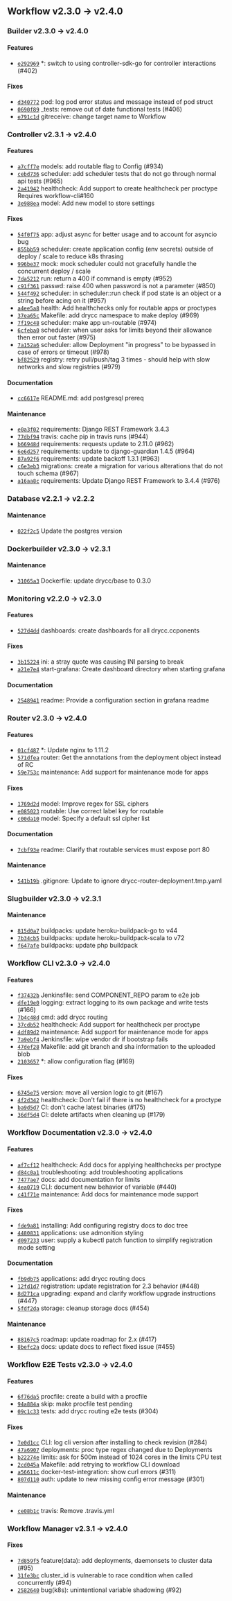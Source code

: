 ## Workflow v2.3.0 -> v2.4.0

### Builder v2.3.0 -> v2.4.0

#### Features

- [`e292969`](https://github.com/drycc/builder/commit/e2929696cb46cb49099b666709f2f8bb92179404) *: switch to using controller-sdk-go for controller interactions (#402)

#### Fixes

- [`d340772`](https://github.com/drycc/builder/commit/d340772453bcb38b7e5241818b4e7a10a7bde308) pod: log pod error status and message instead of pod struct
- [`0690f89`](https://github.com/drycc/builder/commit/0690f89f5e0c3d35817610336cc1e26b878cbe77) _tests: remove out of date functional tests (#406)
- [`e791c1d`](https://github.com/drycc/builder/commit/e791c1d3f066597afc5cb0370bdaf9a30107a844) gitreceive: change target name to Workflow


### Controller v2.3.1 -> v2.4.0

#### Features
- [`a7cff7e`](https://github.com/drycc/controller/commit/a7cff7e92c8ad0c158708c24db66babc68d1fcb8) models: add routable flag to Config (#934)
- [`cebd736`](https://github.com/drycc/controller/commit/cebd7364c929f920a6414f6d1629c9877309bdea) scheduler: add scheduler tests that do not go through normal api tests (#965)
- [`2a41942`](https://github.com/drycc/controller/commit/2a41942f211849fb57b7e5e15723a2b2c97a46a4) healthcheck: Add support to create healthcheck per proctype Requires workflow-cli#160
- [`3e988ea`](https://github.com/drycc/controller/commit/3e988ea55ff43c25ea6165431120affddaf7ec43) model: Add new model to store settings

#### Fixes
- [`54f0f75`](https://github.com/drycc/controller/commit/54f0f75eb6f43a42aaa6f9afc2191039b22961e3) app: adjust async for better usage and to account for asyncio bug
- [`855bb59`](https://github.com/drycc/controller/commit/855bb59db379dcf5b673c2b2d596662cc2d34fa9) scheduler: create application config (env secrets) outside of deploy / scale to reduce k8s thrasing
- [`996be37`](https://github.com/drycc/controller/commit/996be37e07d78b2295cca2e3ba8944f31e006f15) mock: mock scheduler could not gracefully handle the concurrent deploy / scale
- [`7da5212`](https://github.com/drycc/controller/commit/7da521242908154ffdc28a40655fde1b03e60fd5) run: return a 400 if command is empty (#952)
- [`c91f361`](https://github.com/drycc/controller/commit/c91f361d4842a0c2964ce85a999cf781219cd3ce) passwd: raise 400 when password is not a parameter (#850)
- [`544f492`](https://github.com/drycc/controller/commit/544f4925241f48b0f08fe9b5b087bfa511d67993) scheduler: in scheduler::run check if pod state is an object or a string before acing on it (#957)
- [`a4ee5a8`](https://github.com/drycc/controller/commit/a4ee5a8019efa13e1e27ebe892f49ff7fbc8ec6e) health: Add healthchecks only for routable apps or proctypes
- [`37ea65c`](https://github.com/drycc/controller/commit/37ea65cba01e07361ba2a45924662a5c455d9f38) Makefile: add drycc namespace to make deploy (#969)
- [`7f19c48`](https://github.com/drycc/controller/commit/7f19c48a9bfd6e4a00fb7dd124d89d235763a1f8) scheduler: make app un-routable (#974)
- [`6cfeba0`](https://github.com/drycc/controller/commit/6cfeba03855795e08f488d3f5b08567be1c96131) scheduler: when user asks for limits beyond their allowance then error out faster (#975)
- [`7a152a6`](https://github.com/drycc/controller/commit/7a152a6f3fbe2359d2a391c2ab7476e4def6a9e1) scheduler: allow Deployment "in progress" to be bypassed in case of errors or timeout (#978)
- [`bf82529`](https://github.com/drycc/controller/commit/bf8252925a5f5f6864d8884f8726e466c9ba608f) registry: retry pull/push/tag 3 times - should help with slow networks and slow registries (#979)

#### Documentation
- [`cc6617e`](https://github.com/drycc/controller/commit/cc6617ed52262e22f377a7e2a37ed419811a2393) README.md: add postgresql prereq

#### Maintenance
- [`e0a3f02`](https://github.com/drycc/controller/commit/e0a3f027d1a6a217eb1138a89ceaf73d91171a24) requirements: Django REST Framework 3.4.3
- [`77dbf94`](https://github.com/drycc/controller/commit/77dbf94c454bf44f6c5fd3d9785eaf8d394e67aa) travis: cache pip in travis runs (#944)
- [`b66948d`](https://github.com/drycc/controller/commit/b66948d5dfbcfdb6adbf9da2e4ad0e4739ba4e9f) requirements: requests update to 2.11.0 (#962)
- [`6e6d257`](https://github.com/drycc/controller/commit/6e6d25744f5ea3c58919c47a67d4a561b2c2fe5b) requirements: update to django-guardian 1.4.5 (#964)
- [`87a92f6`](https://github.com/drycc/controller/commit/87a92f694bfa32fd1ca20be07b5b160aeab173b3) requirements: update backoff 1.3.1 (#963)
- [`c6e3eb3`](https://github.com/drycc/controller/commit/c6e3eb30987b39a7584596a0f13d2cf52587cc43) migrations: create a migration for various alterations that do not touch schema (#967)
- [`a16aa8c`](https://github.com/drycc/controller/commit/a16aa8c7790aea3676f392e9b4ca5d973912c7f0) requirements: Update Django REST Framework to 3.4.4 (#976)


### Database v2.2.1 -> v2.2.2

#### Maintenance
- [`022f2c5`](https://github.com/drycc/postgres/commit/022f2c5496fb9488df4f5c5f782140ab136d0e30) Update the postgres version


### Dockerbuilder v2.3.0 -> v2.3.1

#### Maintenance
- [`31065a3`](https://github.com/drycc/dockerbuilder/commit/31065a39ba84ddffbadaef97f52e7c8511e599f4) Dockerfile: update drycc/base to 0.3.0


### Monitoring v2.2.0 -> v2.3.0

#### Features
- [`527d4dd`](https://github.com/drycc/monitor/commit/527d4dd91b25332315d8601862d363b54a1a6605) dashboards: create dashboards for all drycc.ccponents

#### Fixes
- [`3b15224`](https://github.com/drycc/monitor/commit/3b15224c6136ceb00496afbe4fe583b8e4582ad8) ini: a stray quote was causing INI parsing to break
- [`a21e7e4`](https://github.com/drycc/monitor/commit/a21e7e49f5f6db1326f5d7a2674b1610bba8bd21) start-grafana: Create dashboard directory when starting grafana

#### Documentation
- [`2548941`](https://github.com/drycc/monitor/commit/2548941c3bc11526aa6c09096186b08edc6d1860) readme: Provide a configuration section in grafana readme


### Router v2.3.0 -> v2.4.0

#### Features
- [`01cf487`](https://github.com/drycc/router/commit/01cf487346a0e120d18e21ecc301284e8449163f) *: Update nginx to 1.11.2
- [`571dfea`](https://github.com/drycc/router/commit/571dfeacb2fbd1ee21645a1de42d18c103288ad3) router: Get the annotations from the deployment object instead of RC
- [`59e753c`](https://github.com/drycc/router/commit/59e753cbafed64a2e39b40f426457cfe95331def) maintenance: Add support for maintenance mode for apps

#### Fixes
- [`1769d2d`](https://github.com/drycc/router/commit/1769d2dcbe6a51ad735484cea1b9164b373725dc) model: Improve regex for SSL ciphers
- [`e085023`](https://github.com/drycc/router/commit/e0850238d814eedc8f33baa383b8a6a17e9f5a79) routable: Use correct label key for routable
- [`c00da10`](https://github.com/drycc/router/commit/c00da102576463a1a40b4e02b1a72d3fd57f9a5f) model: Specify a default ssl cipher list

#### Documentation
- [`7cbf93e`](https://github.com/drycc/router/commit/7cbf93ea9e3593a811a0101042a74436c1f607b9) readme: Clarify that routable services must expose port 80

#### Maintenance
- [`541b19b`](https://github.com/drycc/router/commit/541b19bbcfded5d8cce970c209533474baff994e) .gitignore: Update to ignore drycc-router-deployment.tmp.yaml


### Slugbuilder v2.3.0 -> v2.3.1

#### Maintenance
- [`815d0a7`](https://github.com/drycc/slugbuilder/commit/815d0a792be0c296f6d524145687bf86f3166b46) buildpacks: update heroku-buildpack-go to v44
- [`7b34cb5`](https://github.com/drycc/slugbuilder/commit/7b34cb58e9e43011d52cd27517b1704fdabab923) buildpacks: update heroku-buildpack-scala to v72
- [`f647afe`](https://github.com/drycc/slugbuilder/commit/f647afe86d1c9ec70129073613b692d4abb72d08) buildpacks: update php buildpack


### Workflow CLI v2.3.0 -> v2.4.0

#### Features
- [`f37432b`](https://github.com/drycc/workflow-cli/commit/f37432bb3b7422bc9db510fa785fdd04fadcc26c) Jenkinsfile: send COMPONENT_REPO param to e2e job
- [`dfe19e0`](https://github.com/drycc/workflow-cli/commit/dfe19e0f03fd726d9e5ef2022d562826ff0ee72c) logging: extract logging to its own package and write tests (#166)
- [`7b4c48d`](https://github.com/drycc/workflow-cli/commit/7b4c48de2d63b9661c3af552661c0efe9dd39718) cmd: add drycc routing
- [`37cdb52`](https://github.com/drycc/workflow-cli/commit/37cdb52576f78692030d11f4357b038766763251) healthcheck: Add support for healthcheck per proctype
- [`4df89d2`](https://github.com/drycc/workflow-cli/commit/4df89d2e6a36926beca68f2cc20b6a9ca4de94d7) maintenance: Add support for maintenance mode for apps
- [`7a9ebf4`](https://github.com/drycc/workflow-cli/commit/7a9ebf48ab8f139e864c3e5cacab5f885e709c7d) Jenkinsfile: wipe vendor dir if bootstrap fails
- [`47def28`](https://github.com/drycc/workflow-cli/commit/47def285be17a4fe8b8ffd6b758e82a9bd948e0a) Makefile: add git branch and sha information to the uploaded blob
- [`2103657`](https://github.com/drycc/workflow-cli/commit/2103657bde803f2d03011d5f0b0c3497da5e2b42) *: allow configuration flag (#169)

#### Fixes
- [`6745e75`](https://github.com/drycc/workflow-cli/commit/6745e755148aeba5ddc464b0a2b7cecc65e44af0) version: move all version logic to git (#167)
- [`4f2d342`](https://github.com/drycc/workflow-cli/commit/4f2d34227541dd8dcec5144192320ced65ba905c) healthcheck: Don't fail if there is no healthcheck for a proctype
- [`ba9d5d7`](https://github.com/drycc/workflow-cli/commit/ba9d5d70396581636cf930a7b1d3eb4e330cf731) CI: don't cache latest binaries (#175)
- [`36df5d4`](https://github.com/drycc/workflow-cli/commit/36df5d45b87b7c1c4c92abad5355bfbad57f8961) CI: delete artifacts when cleaning up (#179)


### Workflow Documentation v2.3.0 -> v2.4.0

#### Features
- [`af7cf12`](https://github.com/drycc/workflow/commit/af7cf12cc5765e638dc3ee0ce02523e42abf21b0) healthcheck: Add docs for applying healthchecks per proctype
- [`d84c0a1`](https://github.com/drycc/workflow/commit/d84c0a1f45afd886cb760bf913c0608cc62cef1e) troubleshooting: add troubleshooting applications
- [`7477ae7`](https://github.com/drycc/workflow/commit/7477ae7526760deff9ec36b19d2a633a94356a25) docs: add documentation for limits
- [`4ea0719`](https://github.com/drycc/workflow/commit/4ea07191debf5f8af1a2823d33ff9de7835c11b7) CLI: document new behavior of  variable (#440)
- [`c41f71e`](https://github.com/drycc/workflow/commit/c41f71e0b2765a2bfa185edc08987db7c1c0a5d6) maintenance: Add docs for maintenance mode support

#### Fixes
- [`fde9a81`](https://github.com/drycc/workflow/commit/fde9a810c58b4483583a743e0a701238209bcb3e) installing: Add configuring registry docs to doc tree
- [`4480831`](https://github.com/drycc/workflow/commit/4480831fdeb19fa70e6280c55507154973fa2d3c) applications: use admonition styling
- [`d097233`](https://github.com/drycc/workflow/commit/d0972339c7145ed4d6fbfa205288e77c051b82eb) user: supply a kubectl patch function to simplify registration mode setting

#### Documentation
- [`fb9db75`](https://github.com/drycc/workflow/commit/fb9db752259ead7414f537c8dcc78dc81bb020eb) applications: add drycc routing docs
- [`12fd1d7`](https://github.com/drycc/workflow/commit/12fd1d72392166cfaa0e37dce647d0a3582b285e) registration: update registration for 2.3 behavior (#448)
- [`8d271ca`](https://github.com/drycc/workflow/commit/8d271caf9a7c1ada468c9f0f0b970cbd68e1f8b1) upgrading: expand and clarify workflow upgrade instructions (#447)
- [`5fdf2da`](https://github.com/drycc/workflow/commit/5fdf2daa225c49331e1a42655ab2e4808439d6ab) storage: cleanup storage docs (#454)

#### Maintenance
- [`88167c5`](https://github.com/drycc/workflow/commit/88167c5ffae37764c513795a9cfe73949fdf1c02) roadmap: update roadmap for 2.x (#417)
- [`8befc2a`](https://github.com/drycc/workflow/commit/8befc2a4691dd19e9528c3b3df96e7e916792547) docs: update docs to reflect fixed issue (#455)


### Workflow E2E Tests v2.3.0 -> v2.4.0

#### Features
- [`6f76da5`](https://github.com/drycc/workflow-e2e/commit/6f76da5232ade274ab6ebfb570e96b477ccc718a) procfile: create a build with a procfile
- [`94a884a`](https://github.com/drycc/workflow-e2e/commit/94a884a9ed4c7350f24d69fb3f128fe74fd4538e) skip: make procfile test pending
- [`09c1c33`](https://github.com/drycc/workflow-e2e/commit/09c1c3306a1f7668bb378891f3669a4ca0c75b89) tests: add drycc routing e2e tests (#304)

#### Fixes
- [`7e0d1cc`](https://github.com/drycc/workflow-e2e/commit/7e0d1ccabe7a1734f9b3abba07a6bace88b67f98) CLI: log cli version after installing to check revision (#284)
- [`47a6907`](https://github.com/drycc/workflow-e2e/commit/47a6907ae1da37b9ec30f6e54a5b6f9d71be1b6d) deployments: proc type regex changed due to Deployments
- [`b22274e`](https://github.com/drycc/workflow-e2e/commit/b22274e29b7019f7a0414d1b9ded52657f161d7b) limits: ask for 500m instead of 1024 cores in the limits CPU test
- [`2cd045a`](https://github.com/drycc/workflow-e2e/commit/2cd045a20b0644031a84436e2d793d0283150675) Makefile: add retrying to workflow CLI download
- [`a56611c`](https://github.com/drycc/workflow-e2e/commit/a56611c1c8e51f8e67a976fd7b84937bdf369de6) docker-test-integration: show curl errors (#311)
- [`807d110`](https://github.com/drycc/workflow-e2e/commit/807d1109c58f47cfbe255f20157db6d85aab4e80) auth: update to new missing config error message (#301)

#### Maintenance
- [`ce08b1c`](https://github.com/drycc/workflow-e2e/commit/ce08b1cf179ed3bf241d613192e09a0f319dd416) travis: Remove .travis.yml


### Workflow Manager v2.3.1 -> v2.4.0

#### Fixes
- [`7d859f5`](https://github.com/drycc/workflow-manager/commit/7d859f582e4f0d3c049072352902638e58133157) feature(data): add deployments, daemonsets to cluster data (#95)
- [`31fe3bc`](https://github.com/drycc/workflow-manager/commit/31fe3bccbdde134a185752e53380330d16053f7f) cluster_id is vulnerable to race condition when called concurrently (#94)
- [`2582640`](https://github.com/drycc/workflow-manager/commit/2582640c2c13c5f5f9b860d62d2b7c3bc7f4826b) bug(k8s): unintentional variable shadowing (#92)
